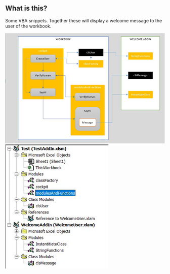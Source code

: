 ## What is this?

Some VBA snippets. Together these will display a welcome message to the user of the workbook.

![](./img/diagram.JPG)
![](./img/overview.JPG)
